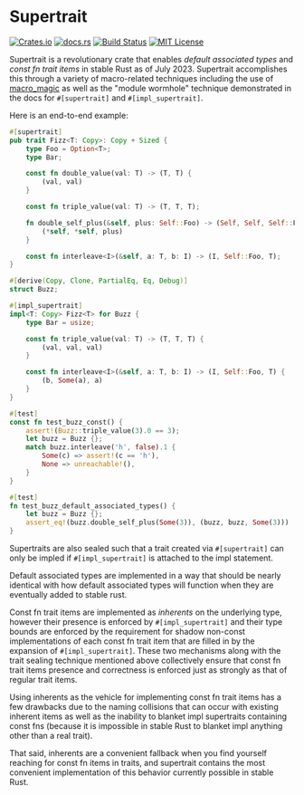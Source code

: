 # Supertrait

[![Crates.io](https://img.shields.io/crates/v/supertrait)](https://crates.io/crates/supertrait)
[![docs.rs](https://img.shields.io/docsrs/supertrait?label=docs)](https://docs.rs/supertrait/latest/supertrait/)
[![Build Status](https://img.shields.io/github/actions/workflow/status/sam0x17/supertrait/ci.yaml)](https://github.com/sam0x17/supertrait/actions/workflows/ci.yaml?query=branch%3Amain)
[![MIT License](https://img.shields.io/github/license/sam0x17/supertrait)](https://github.com/sam0x17/supertrait/blob/main/LICENSE)

Supertrait is a revolutionary crate that enables _default associated types_ and _const fn trait
items_ in stable Rust as of July 2023. Supertrait accomplishes this through a variety of
macro-related techniques including the use of
[macro_magic](https://crates.io/crates/macro_magic) as well as the "module wormhole" technique
demonstrated in the docs for `#[supertrait]` and `#[impl_supertrait]`.

Here is an end-to-end example:

```rust
#[supertrait]
pub trait Fizz<T: Copy>: Copy + Sized {
    type Foo = Option<T>;
    type Bar;

    const fn double_value(val: T) -> (T, T) {
        (val, val)
    }

    const fn triple_value(val: T) -> (T, T, T);

    fn double_self_plus(&self, plus: Self::Foo) -> (Self, Self, Self::Foo) {
        (*self, *self, plus)
    }

    const fn interleave<I>(&self, a: T, b: I) -> (I, Self::Foo, T);
}

#[derive(Copy, Clone, PartialEq, Eq, Debug)]
struct Buzz;

#[impl_supertrait]
impl<T: Copy> Fizz<T> for Buzz {
    type Bar = usize;

    const fn triple_value(val: T) -> (T, T, T) {
        (val, val, val)
    }

    const fn interleave<I>(&self, a: T, b: I) -> (I, Self::Foo, T) {
        (b, Some(a), a)
    }
}

#[test]
const fn test_buzz_const() {
    assert!(Buzz::triple_value(3).0 == 3);
    let buzz = Buzz {};
    match buzz.interleave('h', false).1 {
        Some(c) => assert!(c == 'h'),
        None => unreachable!(),
    }
}

#[test]
fn test_buzz_default_associated_types() {
    let buzz = Buzz {};
    assert_eq!(buzz.double_self_plus(Some(3)), (buzz, buzz, Some(3)))
}
```

Supertraits are also sealed such that a trait created via `#[supertrait]` can only be impled if
`#[impl_supertrait]` is attached to the impl statement.

Default associated types are implemented in a way that should be nearly identical with how
default associated types will function when they are eventually added to stable rust.

Const fn trait items are implemented as _inherents_ on the underlying type, however their
presence is enforced by `#[impl_supertrait]` and their type bounds are enforced by the
requirement for shadow non-const implementations of each const fn trait item that are filled in
by the expansion of `#[impl_supertrait]`. These two mechanisms along with the trait sealing
technique mentioned above collectively ensure that const fn trait items presence and
correctness is enforced just as strongly as that of regular trait items.

Using inherents as the vehicle for implementing const fn trait items has a few drawbacks due to
the naming collisions that can occur with existing inherent items as well as the inability to
blanket impl supertraits containing const fns (because it is impossible in stable Rust to
blanket impl anything other than a real trait).

That said, inherents are a convenient fallback when you find yourself reaching for const fn
items in traits, and supertrait contains the most convenient implementation of this behavior
currently possible in stable Rust.
